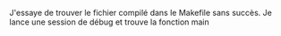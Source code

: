 J'essaye de trouver le fichier compilé dans le Makefile sans succès.
Je lance une session de débug et trouve la fonction main 
<!--stackedit_data:
eyJoaXN0b3J5IjpbMTM1NTEzNDQzMCwtMjA4ODc0NjYxMl19
-->